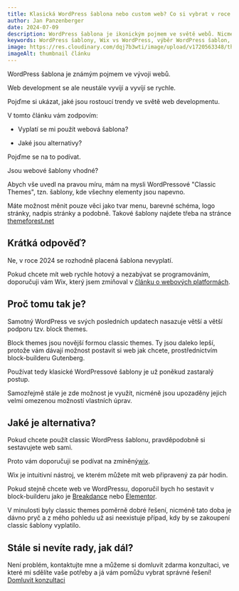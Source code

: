 ```yaml
---
title: Klasická WordPress šablona nebo custom web? Co si vybrat v roce 2024?
author: Jan Panzenberger
date: 2024-07-09
description: WordPress šablona je ikonickým pojmem ve světě webů. Nicméně svět webů se neustále vyvíjí a vyvíjí se rychle, tak si pojďmě ukázat, jaké jsou rostoucí trendy ve světě web developmentu.
keywords: WordPress šablony, Wix vs WordPress, výběr WordPress šablon, alternativy k WordPressu, jak vybrat správnou šablonu
image: https://res.cloudinary.com/dqj7b3wti/image/upload/v1720563348/thumbnail-wordpress-sablona_x6o3op.webp
imageAlt: thumbnail článku
---
```


WordPress šablona je známým pojmem ve vývoji webů.

Web development se ale neustále vyvíjí a vyvíjí se rychle.

Pojďme si ukázat, jaké jsou rostoucí trendy ve světě web developmentu.

V tomto článku vám zodpovím:

- Vyplatí se mi použít webová šablona?

- Jaké jsou alternativy?

Pojďme se na to podívat.

Jsou webové šablony vhodné?

Abych vše uvedl na pravou míru, mám na mysli WordPressové "Classic Themes", tzn. šablony, kde všechny elementy jsou napevno.

Máte možnost měnit pouze věci jako tvar menu, barevné schéma, logo stránky, nadpis stránky a podobně. Takové šablony najdete třeba na stránce [themeforest.net](https://themeforest.net)

## Krátká odpověď?

Ne, v roce 2024 se rozhodně placená šablona nevyplatí.

Pokud chcete mít web rychle hotový a nezabývat se programováním, doporučuji vám Wix, který jsem zmiňoval v [článku o webových platformách](/blog/nejlepsi-webove-nastroje-pro-male-firmy).

## Proč tomu tak je?
 
Samotný WordPress ve svých posledních updatech nasazuje větší a větší podporu tzv. block themes.

Block themes jsou novější formou classic themes. Ty jsou daleko lepší, protože vám dávají možnost postavit si web jak chcete, prostřednictvím block-builderu Gutenberg.

Používat tedy klasické WordPressové šablony je už poněkud zastaralý postup.

Samozřejmě stále je zde možnost je využít, nicméně jsou upozaděny jejich velmi omezenou možností vlastních úprav.

## Jaké je alternativa?

Pokud chcete použít classic WordPress šablonu, pravděpodobně si sestavujete web sami.

Proto vám doporučuji se podívat na zmíněný[wix](https://wix.com).

Wix je intuitivní nástroj, ve kterém můžete mít web připravený za pár hodin.

Pokud stejně chcete web ve WordPressu, doporučil bych ho sestavit v block-builderu jako je [Breakdance](https://breakdance.com/) nebo [Elementor](elementor.com).

V minulosti byly classic themes poměrně dobré řešení, nicméně tato doba je dávno pryč a z mého pohledu už asi neexistuje případ, kdy by se zakoupení classic šablony vyplatilo.

## Stále si nevíte rady, jak dál?

Není problém, kontaktujte mne a můžeme si domluvit zdarma konzultaci, ve které mi sdělíte vaše potřeby a já vám pomůžu vybrat správné řešení!
[Domluvit konzultaci](/#contact)
